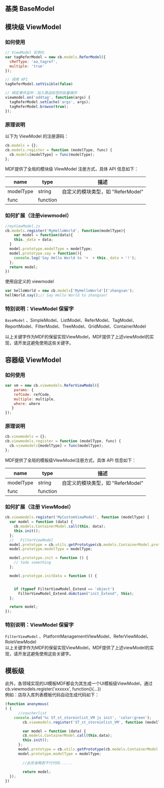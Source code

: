 <a name="C1Q6l"></a>
## 基类 BaseModel


<a name="W0ugj"></a>
## 模块级 ViewModel
<a name="ZVnXy"></a>
### 如何使用

```javascript
// ViewModel 实例化
var tagReferModel = new cb.models.ReferModel({
  cRefType: 'aa_tagref',
  multiple: 'true'
});

// 调用 API
tagReferModel.setVisible(false)

// 绑定事件监听：加入商品标签的批量操作
viewmodel.on('addtag', function(args) {
  tagReferModel.setCache('args', args);
  tagReferModel.browse(true);
});
```

<a name="gwOTE"></a>
### 原理说明

以下为 ViewModel 的注册源码：

```javascript
cb.models = {};
cb.models.register = function (modelType, func) {
  cb.models[modelType] = func(modelType);
};
```

MDF提供了全局的模块级 VIewModel 注册方式，具体 API 信息如下：

| name | type | 描述 |
| --- | --- | --- |
| modelType | string | 自定义的模块类型，如 "ReferModel" |
| func | function |  |



<a name="khRGM"></a>
### 如何扩展（注册viewmodel）

```javascript
//myViewModel.js
cb.models.register('MyHelloWorld', function(modelType){
	var model = function(data){
    this._data = data;
  }
  model.prototype.modelType = modelType;
  model.prototype.say = function(){
  	console.log('Say Hello World to '+  + this._data + '!');
  };
  return model;
})
```

使用自定义的 viewmodel 

```javascript
var helloWorld = new cb.models['MyHelloWorld']('zhangsan');
hellWorld.say();// Say Hello World to zhangsan!

```

<a name="b3K54"></a>
### 特别说明：ViewModel 保留字

`BaseModel` 、SimpleModel、ListModel、ReferModel、TagModel、ReportModel、FilterModel、TreeModel、GridModel、ContainerModel

以上关键字作为MDF的保留实现ViewModel，MDF提供了上述viewModel的实现，请开发这避免使用这些关键字。
<a name="tahIZ"></a>
## 
<a name="covF2"></a>
## 容器级 ViewModel


<a name="wgeU7"></a>
### 如何使用

```javascript
var vm = new cb.viewmodels.ReferViewModel({ 
	params: { 
  	refCode: refCode, 
    multiple: multiple, 
    where: where 
   } 
});
```

<a name="kwUPG"></a>
### 原理说明

```javascript
cb.viewmodels = {};
cb.viewmodels.register = function (modelType, func) {
  cb.viewmodels[modelType] = func(modelType);
};

```

MDF提供了全局的模板级VIewModel注册方式，具体 API 信息如下：

| name | type | 描述 |
| --- | --- | --- |
| modelType | string | 自定义的模块类型，如 "ReferModel" |
| func | function |  |



<a name="UbAzg"></a>
### 如何扩展（注册 ViewModel）

```javascript
cb.viewmodels.register('MyCustomViewModel', function (modelType) {
  var model = function (data) {
    cb.models.ContainerModel.call(this, data);
    this.init();
  };
  //   FilterViewModel
  model.prototype = cb.utils.getPrototype(cb.models.ContainerModel.prototype);
  model.prototype.modelType = modelType;

  model.prototype.init = function () {
    // todo something
  };

  model.prototype.initData = function () {


    if (typeof FilterViewModel_Extend == 'object')
      FilterViewModel_Extend.doAction("init_Extend", this);
  };

  return model;
});
```

<a name="btBqX"></a>
### 特别说明：ViewModel 保留字

`FilterViewModel` 、PlatformManagementVIewModel、ReferViewModel、RoleViewModel<br />以上关键字作为MDF的保留实现ViewModel，MDF提供了上述viewModel的实现，请开发这避免使用这些关键字。

<a name="rxTSg"></a>
## 模板级

此外，各领域实现的UI模板MDF都会为其生成一个UI模板级ViewModel，通过cb.viewmodels.register('xxxxxx', function(){...})<br />例如：店存入库列表模板代码自动生成代码如下：

```javascript
(function anonymous(
) {
      //voucherlist   
    console.info('%c ST_st_storeinlist_VM js init', 'color:green');
		cb.viewmodels.register('ST_st_storeinlist_VM', function (modelType) {

    	var model = function (data) {
        cb.models.ContainerModel.call(this,data);
        this.init();
      };
      model.prototype = cb.utils.getPrototype(cb.models.ContainerModel.prototype);
      model.prototype.modelType = modelType;
  		
  		//此处省略若干行代码......
  		
  		return model;
  });
})
```


<a name="7v2xO"></a>
##